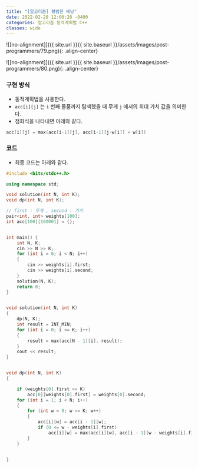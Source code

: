 ```yaml
---
title: "[알고리즘] 평범한 배낭"
date: 2022-02-28 12:00:28 -0400
categories: 알고리즘 동적계획법 C++
classes: wide
---
```


![[no-alignment]]({{ site.url }}{{ site.baseurl }}/assets/images/post-programmers/79.png){: .align-center}


![[no-alignment]]({{ site.url }}{{ site.baseurl }}/assets/images/post-programmers/80.png){: .align-center}


### 구현 방식

- 동적계획법을 사용한다.
- `acc[i][j]` 는 `i` 번째 물품까지 탐색했을 때 무게 `j` 에서의 최대 가치 값을 의미한다.
- 점화식을 나타내면 아래와 같다.

```cpp
acc[i][j] = max(acc[i-1][j], acc[i-1][j-w[i]] + w[i])
```

### 코드

- 최종 코드는 아래와 같다.


```cpp
#include <bits/stdc++.h>

using namespace std;

void solution(int N, int K);
void dp(int N, int K);

// first : 무게 , second : 가치
pair<int, int> weights[100];
int acc[100][100001] = {};


int main() {
    int N, K;
    cin >> N >> K;
    for (int i = 0; i < N; i++)
    {
        cin >> weights[i].first;
        cin >> weights[i].second;
    }
    solution(N, K);
    return 0;
}


void solution(int N, int K)
{
    dp(N, K);
    int result = INT_MIN;
    for (int i = 0; i <= K; i++)
    {
        result = max(acc[N - 1][i], result);
    }
    cout << result;
}


void dp(int N, int K)
{

    if (weights[0].first <= K)
        acc[0][weights[0].first] = weights[0].second;
    for (int i = 1; i < N; i++)
    {
        for (int w = 0; w <= K; w++)
        {
            acc[i][w] = acc[i - 1][w];
            if (0 <= w - weights[i].first)
                acc[i][w] = max(acc[i][w], acc[i - 1][w - weights[i].first] + weights[i].second);
        }
    }


}


```